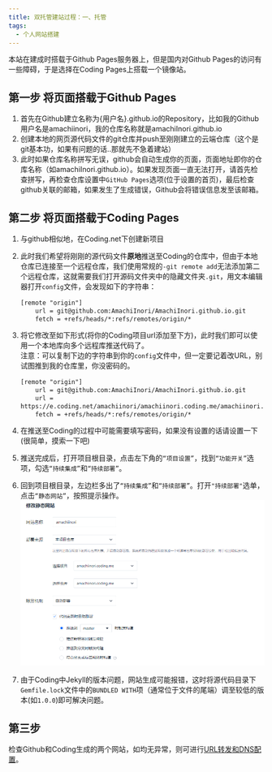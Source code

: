 ```yaml
---
title: 双托管建站过程：一、托管
tags: 
  - 个人网站搭建
---
```


本站在建成时搭载于Github Pages服务器上，但是国内对Github Pages的访问有一些障碍，于是选择在Coding Pages上搭载一个镜像站。

## 第一步 将页面搭载于Github Pages

1. 首先在Github建立名称为{用户名}.github.io的Repository，比如我的Github用户名是amachiinori，我的仓库名称就是amachiInori.github.io
2. 创建本地的网页源代码文件的git仓库并push至刚刚建立的云端仓库（这个是git基本功，如果有问题的话..那就先不急着建站）
3. 此时如果仓库名称拼写无误，github会自动生成你的页面，页面地址即你的仓库名称（如amachiInori.github.io）。如果发现页面一直无法打开，请首先检查拼写，再检查仓库设置中`GitHub Pages`选项(位于设置的首页)，最后检查github关联的邮箱，如果发生了生成错误，Github会将错误信息发至该邮箱。

## 第二步 将页面搭载于Coding Pages

1. 与github相似地，在Coding.net下创建新项目
2. 此时我们希望将刚刚的源代码文件**原地**推送至Coding的仓库中，但由于本地仓库已连接至一个远程仓库，我们使用常规的`-git remote add`无法添加第二个远程仓库，这就需要我们打开源码文件夹中的隐藏文件夹`.git`，用文本编辑器打开`config`文件，会发现如下的字符串：

	```
	[remote "origin"]
		url = git@github.com:AmachiInori/AmachiInori.github.io.git
		fetch = +refs/heads/*:refs/remotes/origin/*
	```

3. 将它修改至如下形式(将你的Coding项目url添加至下方)，此时我们即可以使用一个本地库向多个远程库推送代码了。  
   注意：可以复制下边的字符串到你的`config`文件中，但一定要记着改URL，别试图推到我的仓库里，你没密码的。

	```
	[remote "origin"]
		url = git@github.com:AmachiInori/AmachiInori.github.io.git  
	    url = https://e.coding.net/amachiinori/amachiinori.coding.me/amachiinori.coding.me.git  
		fetch = +refs/heads/*:refs/remotes/origin/*
	```

4. 在推送至Coding的过程中可能需要填写密码，如果没有设置的话请设置一下(很简单，摸索一下吧)

5. 推送完成后，打开项目根目录，点击左下角的`“项目设置”`，找到`“功能开关”`选项，勾选`“持续集成”`和`“持续部署”`。

6. 回到项目根目录，左边栏多出了`“持续集成”`和`“持续部署”`。打开`"持续部署"`选单，点击`“静态网站”`，按照提示操作。  
   ![示例](/assets/image/JZCONFIG.png)

7. 由于Coding中Jekyll的版本问题，网站生成可能报错，这时将源代码目录下`Gemfile.lock`文件中的`BUNDLED WITH`项（通常位于文件的尾端）调至较低的版本(如`1.0.0`)即可解决问题。

## 第三步
检查Github和Coding生成的两个网站，如均无异常，则可进行[URL转发和DNS配置](/_posts/2020-08-11-建站二.md)。
